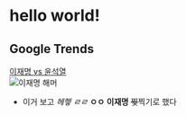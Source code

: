 # hello world!
## Google Trends
[이재명 vs 윤석열](https://it-could-happen.github.io/google_trends/trends.html)<br>
![이재명 해머](https://pds.joongang.co.kr/news/component/htmlphoto_mmdata/201701/27/htm_20170127164048356272.JPG)
- 이거 보고 *헤헿* _ㄹㄹ_ __ㅇㅇ__ **이재명** ~~찢~~찍기로 했다
